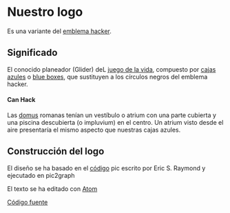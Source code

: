 Nuestro logo
===================

Es una variante del [emblema hacker](http://es.wikipedia.org/wiki/Emblema_hacker).

Significado
---------------

El conocido planeador (Glider) deL [juego de la vida](http://es.wikipedia.org/wiki/Juego_de_la_vida), compuesto por [cajas azules](http://es.wikipedia.org/wiki/Bluebox) o [blue boxes](http://en.wikipedia.org/wiki/Blue_box), que sustituyen a los círculos negros del emblema hacker.


#### Can Hack

Las [domus](http://es.wikipedia.org/wiki/Domus) romanas tenían un vestíbulo o atrium con una parte cubierta y una piscina descubierta (o impluvium) en el centro. Un atrium visto desde el aire presentaría el mismo aspecto que nuestras cajas azules.

Construcción del logo
---------------------

El diseño se ha basado en el [código](http://www.catb.org/hacker-emblem/glider.pic) pic escrito por Eric S. Raymond y ejecutado en pic2graph

El texto se ha editado con [Atom](https://atom.io/)

[Código fuente](canhack.pic)
